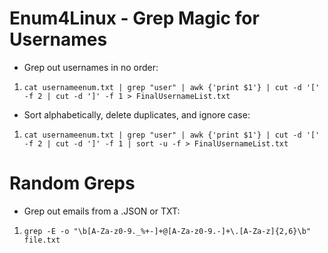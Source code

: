 # Enum4Linux - Grep Magic for Usernames
* Grep out usernames in no order:
1. `cat usernameenum.txt | grep "user" | awk {'print $1'} | cut -d '[' -f 2 | cut -d ']' -f 1 > FinalUsernameList.txt`

* Sort alphabetically, delete duplicates, and ignore case:
1. `cat usernameenum.txt | grep "user" | awk {'print $1'} | cut -d '[' -f 2 | cut -d ']' -f 1 | sort -u -f > FinalUsernameList.txt`

# Random Greps
* Grep out emails from a .JSON or TXT:
1. `grep -E -o "\b[A-Za-z0-9._%+-]+@[A-Za-z0-9.-]+\.[A-Za-z]{2,6}\b" file.txt`
